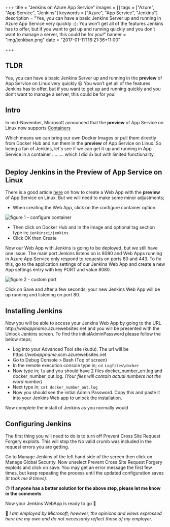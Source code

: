 +++
title = "Jenkins on Azure App Service"
images = []
tags = ["Azure", "App Service", "Jenkins"]
keywords = ["Azure", "App Service", "Jenkins"]
description = "Yes, you can have a basic Jenkins Server up and running in Azure App Service very quickly ::): You won’t get all of the features Jenkins has to offer, but if you want to get up and running quickly and you don’t want to manage a server, this could be for you!"
banner = "img/jenkban.png"
date = "2017-01-11T16:21:36+11:00"

+++

TLDR
----
Yes, you can have a basic Jenkins Server up and running in the **preview** of App Service on Linux very quickly :smiley: You won’t get all of the features Jenkins has to offer, but if you want to get up and running quickly and you don’t want to manage a server, this could be for you!

Intro
-----
In mid-November, Microsoft announced that the **preview** of App Service on Linux now supports [Containers](https://azure.microsoft.com/en-us/blog/app-service-on-linux-now-supports-containers-and-asp-net-core/)

Which means we can bring our own Docker Images or pull them directly from Docker Hub and run them in the **preview** of App Service on Linux. So being a fan of Jenkins, let's see if we can get it up and running in App Service in a container ……… which I did :thumbsup: but with limited functionality. 

Deploy Jenkins in the Preview of App Service on Linux
-----
There is a good article [here](https://docs.microsoft.com/en-us/azure/app-service-web/app-service-linux-how-to-create-a-web-app) on how to create a Web App with the **preview** of App Service on Linux. But we will need to make some minor adjustments;

- When creating the Web App, click on the configure container option

![figure 1 - configure container](/blog/img/jenk1.png)

- Then click on Docker Hub and in the Image and optional tag section type in; `jenkinsci/jenkins`
- Click OK then Create

Now our Web App with Jenkins is going to be deployed, but we still have one issue. The main port Jenkins listens on is 8080 and Web Apps running in Azure App Service only respond to requests on ports 80 and 443. To fix this, go to the application settings of our Jenkins Web App and create a new App settings entry with key PORT and value 8080.

![figure 2 - custom port](/blog/img/jenk2.png)

Click on Save and after a few seconds, your new Jenkins Web App will be up running and listening on port 80.

Installing Jenkins
----

Now you will be able to access your Jenkins Web App by going to the URL http://*webappname*.azurewebsites.net and you will be presented with the Unlock Jenkins screen. To find the initialAdminPassword please follow the below steps;

-  Log into your Advanced Tool site (kudu). The url will be https://*webappname*.scm.azurewebsites.net 
-  Go to Debug Console > Bash (Top of screen)
-  In the remote execution console type in;
`cd Logfiles\docker`
-  Now type in; `ls` and you should have 2 files docker_number_err.log and docker_number_out.log. *(Your files will contain actual numbers not the word number)*
-  Next type in; 
`cat docker_number_out.log`
- Now you should see the initial Admin Password. Copy this and paste it into your Jenkins Web app to unlock the installation.

Now complete the install of Jenkins as you normally would

Configuring Jenkins
----

The first thing you will need to do is to turn off Prevent Cross Site Request Forgery exploits. This will stop the No valid crumb was included in the request errors you are getting.

Go to Manage Jenkins of the left hand side of the screen then click on Manage Global Security. Now unselect Prevent Cross Site Request Forgery exploits and click on save. You may get an error message the first few times, but keep repeating the process until the updated configuration saves *(It took me 9 times)*.

:confused: **If anyone has a better solution for the above step, please let me know in the comments**

Now your Jenkins WebApp is ready to go :tada:

:speech_balloon: *I am employed by Microsoft; however, the opinions and views expressed here are my own and do not necessarily reflect those of my employer.*